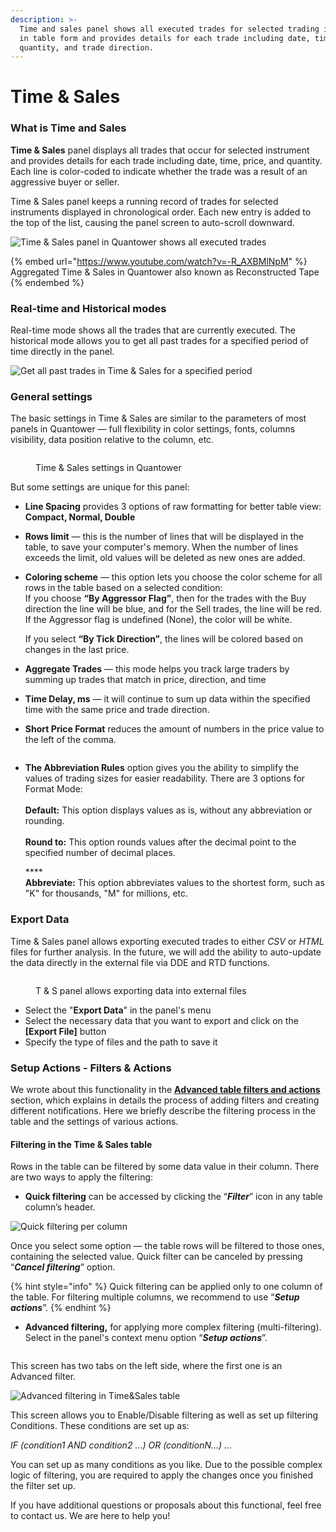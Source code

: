 ```yaml
---
description: >-
  Time and sales panel shows all executed trades for selected trading instrument
  in table form and provides details for each trade including date, time, price,
  quantity, and trade direction.
---
```


# Time & Sales

### What is Time and Sales

**Time & Sales** panel displays all trades that occur for selected instrument and provides details for each trade including date, time, price, and quantity. Each line is color-coded to indicate whether the trade was a result of an aggressive buyer or seller.

Time & Sales panel keeps a running record of trades for selected instruments displayed in chronological order. Each new entry is added to the top of the list, causing the panel screen to auto-scroll downward.

![Time & Sales panel in Quantower shows all executed trades](../.gitbook/assets/time-and-sales.gif)

{% embed url="https://www.youtube.com/watch?v=-R_AXBMlNpM" %}
Aggregated Time & Sales in Quantower also known as Reconstructed Tape
{% endembed %}

### Real-time and Historical modes

Real-time mode shows all the trades that are currently executed. The historical mode allows you to get all past trades for a specified period of time directly in the panel.

![Get all past trades in Time & Sales for a specified period](../.gitbook/assets/historical-mode-in-ts.png)

### General settings

The basic settings in Time & Sales are similar to the parameters of most panels in Quantower — full flexibility in color settings, fonts, columns visibility, data position relative to the column, etc.&#x20;

<figure><img src="../.gitbook/assets/image (59).png" alt=""><figcaption><p>Time &#x26; Sales settings in Quantower</p></figcaption></figure>

But some settings are unique for this panel:

* **Line Spacing** provides 3 options of raw formatting for better table view: **Compact, Normal, Double**
* **Rows limit** — this is the number of lines that will be displayed in the table, to save your computer's memory. When the number of lines exceeds the limit, old values will be deleted as new ones are added.
*   **Coloring scheme** — this option lets you choose the color scheme for all rows in the table based on a selected condition:\
    If you choose **“By Aggressor Flag”**, then for the trades with the Buy direction the line will be blue, and for the Sell trades, the line will be red. If the Aggressor flag is undefined (None), the color will be white.

    If you select **“By Tick Direction”**, the lines will be colored based on changes in the last price.
* **Aggregate Trades** — this mode helps you track large traders by summing up trades that match in price, direction, and time
* **Time Delay, ms** — it will continue to sum up data within the specified time with the same price and trade direction.
* **Short Price Format** reduces the amount of numbers in the price value to the left of the comma.

<figure><img src="../.gitbook/assets/Short prrice format TS.gif" alt=""><figcaption></figcaption></figure>

*   **The Abbreviation Rules** option gives you the ability to simplify the values of trading sizes for easier readability. There are 3 options for Format Mode:\
    \
    **Default:** This option displays values as is, without any abbreviation or rounding.\
    \
    **Round to:** This option rounds values after the decimal point to the specified number of decimal places.

    ****\
    **Abbreviate:** This option abbreviates values to the shortest form, such as "K" for thousands, "M" for millions, etc.

### Export Data

Time & Sales panel allows exporting executed trades to either _CSV_ or _HTML_ files for further analysis. In the future, we will add the ability to auto-update the data directly in the external file via DDE and RTD functions.

<figure><img src="../.gitbook/assets/image (364).png" alt=""><figcaption><p>T &#x26; S panel allows exporting data into external files</p></figcaption></figure>

* Select the "**Export Data**" in the panel's menu
* Select the necessary data that you want to export and click on the **\[Export File]** button
* Specify the type of files and the path to save it

### Setup Actions - Filters & Actions

We wrote about this functionality in the [**Advanced table filters and actions**](https://help.quantower.com/getting-started/table-management#advanced-table-filter) section, which explains in details the process of adding filters and creating different notifications. Here we briefly describe the filtering process in the table and the settings of various actions.

#### Filtering in the Time & Sales table

Rows in the table can be filtered by some data value in their column. There are two ways to apply the filtering:

* **Quick filtering** can be accessed by clicking the “_**Filter**_” icon in any table column’s header.

![Quick filtering per column](../.gitbook/assets/quick-filtering.png)

Once you select some option — the table rows will be filtered to those ones, containing the selected value. Quick filter can be canceled by pressing “_**Cancel filtering**_” option.

{% hint style="info" %}
Quick filtering can be applied only to one column of the table. For filtering multiple columns, we recommend to use  “_**Setup actions**_”.
{% endhint %}

* **Advanced filtering,** for applying more complex filtering (multi-filtering). Select in the panel's context menu option “_**Setup actions**_”.&#x20;

<figure><img src="../.gitbook/assets/image (1) (4).png" alt=""><figcaption></figcaption></figure>

This screen has two tabs on the left side, where the first one is an Advanced filter.

![Advanced filtering in Time\&Sales table](../.gitbook/assets/advanced-filtering.png)

This screen allows you to Enable/Disable filtering as well as set up filtering Conditions. These conditions are set up as:

&#x20;                                               _IF (condition1 AND condition2 ...) OR (conditionN...) …_

You can set up as many conditions as you like. Due to the possible complex logic of filtering, you are required to apply the changes once you finished the filter set up.

If you have additional questions or proposals about this functional, feel free to contact us. We are here to help you!

